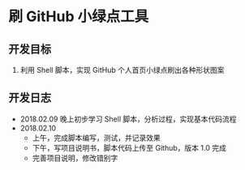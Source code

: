 # 刷 GitHub 小绿点工具

## 开发目标
1. 利用 Shell 脚本，实现 GitHub 个人首页小绿点刷出各种形状图案


## 开发日志
+ 2018.02.09 晚上初步学习 Shell 脚本，分析过程，实现基本代码流程
+ 2018.02.10
  - 上午，完成脚本编写，测试，并记录效果
  - 下午，写项目说明书，脚本代码上传至 Github，版本 1.0 完成
  - 完善项目说明，修改错别字